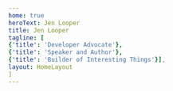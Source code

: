 ```yaml
---
home: true
heroText: Jen Looper
title: Jen Looper
tagline: [ 
{'title': 'Developer Advocate'},
{'title': 'Speaker and Author'},
{'title': 'Builder of Interesting Things'}],
layout: HomeLayout
]
---
```

